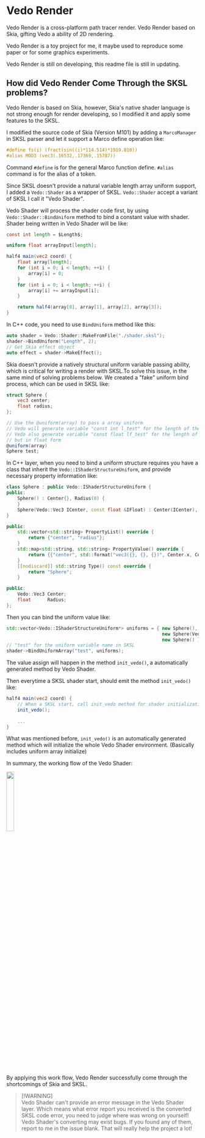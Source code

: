 # Vedo Render

Vedo Render is a cross-platform path tracer render. Vedo Render based on Skia, gifting Vedo a ability of 2D rendering.

Vedo Render is a toy project for me, it maybe used to reproduce some paper or for some graphics experiments.

Vedo Render is still on developing, this readme file is still in updating.

## How did Vedo Render Come Through the SKSL problems?

Vedo Render is based on Skia, however, Skia's native shader language is not strong enough for render developing, so I modified it and apply some features to the SKSL.

I modified the source code of Skia (Version M101) by adding a `MarcoManager` in SKSL parser and let it support a Marco define operation like:

```GLSL
#define fs(i) (fract(sin((i)*114.514)*1919.810))
#alias MOD3 (vec3(.16532,.17369,.15787))
```

Command `#define` is for the general Marco function define. `#alias` command is for the alias of a token. 

Since SKSL doesn't provide a natural variable length array uniform support, I added a `Vedo::Shader` as a wrapper of SKSL. `Vedo::Shader` accept a variant of SKSL I call it "Vedo Shader".

Vedo Shader will process the shader code first, by using `Vedo::Shader::BindUniform` method to bind a constant value with shader. Shader being written in Vedo Shader will be like: 

```GLSL
const int length = $Length$;

uniform float arrayInput[length];

half4 main(vec2 coord) {
    float array[length];
    for (int i = 0; i < length; ++i) {
        array[i] = 0;
    }
    for (int i = 0; i < length; ++i) {
        array[i] += arrayInput[i];
    }

    return half4(array[0], array[1], array[2], array[3]);
}
```

In C++ code, you need to use `BindUniform` method like this:

```C++
auto shader = Vedo::Shader::MakeFromFile("./shader.sksl");
shader->BindUniform("Length", 2);
// Get Skia effect object
auto effect = shader->MakeEffect();
```

Skia doesn't provide a natively structural uniform variable passing ability, which is critical for writing a render with SKSL.To solve this issue, in the same mind of solving problems below.
We created a "fake" uniform bind process, which can be used in SKSL like:

```GLSL
struct Sphere {
    vec3 center;
    float radius;
};

// Use the @uniform(array) to pass a array uniform
// Vedo will generate variable "const int l_test" for the length of the array
// Vedo also generate variable "const float lf_test" for the length of the array
// but in float form
@uniform(array)
Sphere test;
```

In C++ layer, when you need to bind a uniform structure requires you have a class that inherit the `Vedo::IShaderStructureUniform`, and provide necessary property information like:

```C++
class Sphere : public Vedo::IShaderStructureUniform {
public:
	Sphere() : Center{}, Radius(0) {
	}
	Sphere(Vedo::Vec3 ICenter, const float &IFloat) : Center(ICenter), Radius(IFloat) {
}

public:
	std::vector<std::string> PropertyList() override {
		return {"center", "radius"};
	}
	std::map<std::string, std::string> PropertyValue() override {
		return {{"center", std::format("vec3({}, {}, {})", Center.x, Center.y, Center.z)}, {"radius", std::to_string(Radius)}};
	}
	[[nodiscard]] std::string Type() const override {
		return "Sphere";
	}

public:
	Vedo::Vec3 Center;
	float	   Radius;
};
```

Then you can bind the uniform value like:

```C++
std::vector<Vedo::IShaderStructureUniform*> uniforms = { new Sphere(),
                                                         new Sphere(Vedo::Vec3(1.f, 12.f, 23.f), 3.f),
                                                         new Sphere() };
// "test" for the uniform variable name in SKSL
shader->BindUniformArray("test", uniforms);
```

The value assign will happen in the method `init_vedo()`, a automatically generated method by Vedo Shader.

Then everytime a SKSL shader start, should emit the method `init_vedo()` like:

```GLSL
half4 main(vec2 coord) {
    // When a SKSL start, call init_vedo method for shader initialization
    init_vedo();
    
    ...
}
```

What was mentioned before, `init_vedo()` is an automatically generated method which will initialize the whole Vedo Shader environment. (Basically includes uniform array initialize)

In summary, the working flow of the Vedo Shader:

<image src="./readme/SKSL-flow.svg" height="20%"></image>

By applying this work flow, Vedo Render successfully come through the shortcomings of Skia and SKSL.

> [!WARNING]\
> Vedo Shader can't provide an error message in the Vedo Shader layer. Which means what error report you received is the converted SKSL code error, you need to judge where was wrong on yourself! \
> Vedo Shader's converting may exist bugs. If you found any of them, report to me in the issue blank. That will really help the project a lot!
